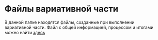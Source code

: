 # Файлы вариативной части

В данной папке находятся файлы, созданные при выполнении вариативной части. Файл с общей информацией, процессом и итогами можно найти [здесь](./docs/second_part.md)
